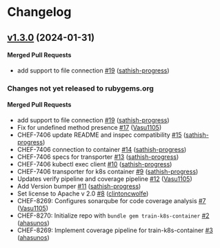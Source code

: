 # Changelog

<!-- latest_release 1.3.0 -->
## [v1.3.0](https://github.com/inspec/train-k8s-container/tree/v1.3.0) (2024-01-31)

#### Merged Pull Requests
- add support to file connection [#19](https://github.com/inspec/train-k8s-container/pull/19) ([sathish-progress](https://github.com/sathish-progress))
<!-- latest_release -->

<!-- release_rollup -->
### Changes not yet released to rubygems.org

#### Merged Pull Requests
- add support to file connection [#19](https://github.com/inspec/train-k8s-container/pull/19) ([sathish-progress](https://github.com/sathish-progress)) <!-- 1.3.0 -->
- Fix for undefined method presence [#17](https://github.com/inspec/train-k8s-container/pull/17) ([Vasu1105](https://github.com/Vasu1105)) <!-- 1.2.1 -->
- CHEF-7406 update README and inspec compatibility [#15](https://github.com/inspec/train-k8s-container/pull/15) ([sathish-progress](https://github.com/sathish-progress)) <!-- 1.2.0 -->
- CHEF-7406 connection to container [#14](https://github.com/inspec/train-k8s-container/pull/14) ([sathish-progress](https://github.com/sathish-progress)) <!-- 1.1.2 -->
- CHEF-7406 specs for transporter [#13](https://github.com/inspec/train-k8s-container/pull/13) ([sathish-progress](https://github.com/sathish-progress)) <!-- 1.1.1 -->
- CHEF-7406 kubectl exec client [#10](https://github.com/inspec/train-k8s-container/pull/10) ([sathish-progress](https://github.com/sathish-progress)) <!-- 1.1.0 -->
- CHEF-7406 transporter for k8s container [#9](https://github.com/inspec/train-k8s-container/pull/9) ([sathish-progress](https://github.com/sathish-progress)) <!-- 1.0.0 -->
- Updates verify pipeline and coverage pipeline [#12](https://github.com/inspec/train-k8s-container/pull/12) ([Vasu1105](https://github.com/Vasu1105)) <!-- 0.0.7 -->
- Add Version bumper [#11](https://github.com/inspec/train-k8s-container/pull/11) ([sathish-progress](https://github.com/sathish-progress)) <!-- 0.0.6 -->
- Set license to Apache v 2.0 [#8](https://github.com/inspec/train-k8s-container/pull/8) ([clintoncwolfe](https://github.com/clintoncwolfe)) <!-- 0.0.5 -->
- CHEF-8269: Configures sonarqube for code coverage analysis [#7](https://github.com/inspec/train-k8s-container/pull/7) ([Vasu1105](https://github.com/Vasu1105)) <!-- 0.0.4 -->
- CHEF-8270: Initialize repo with `bundle gem train-k8s-container` [#2](https://github.com/inspec/train-k8s-container/pull/2) ([ahasunos](https://github.com/ahasunos)) <!-- 0.0.3 -->
- CHEF-8269: Implement coverage pipeline for train-k8s-container [#3](https://github.com/inspec/train-k8s-container/pull/3) ([ahasunos](https://github.com/ahasunos)) <!-- 0.0.2 -->
<!-- release_rollup -->

<!-- latest_stable_release -->
<!-- latest_stable_release -->